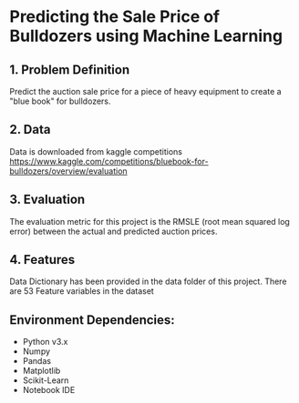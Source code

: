 # Predicting the Sale Price of Bulldozers using Machine Learning

## 1. Problem Definition
Predict the auction sale price for a piece of heavy equipment to create a "blue book" for bulldozers.

## 2. Data
Data is downloaded from kaggle competitions
https://www.kaggle.com/competitions/bluebook-for-bulldozers/overview/evaluation

## 3. Evaluation
The evaluation metric for this project is the RMSLE (root mean squared log error) between the actual and predicted auction prices.

## 4. Features
Data Dictionary has been provided in the data folder of this project.
There are 53 Feature variables in the dataset

## Environment Dependencies: 
* Python v3.x 
* Numpy 
* Pandas 
* Matplotlib 
* Scikit-Learn 
* Notebook IDE
